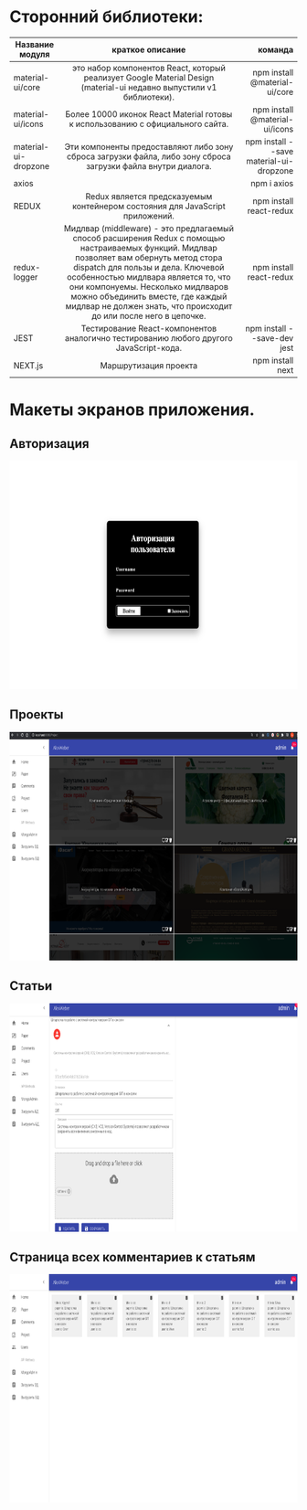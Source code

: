 # Сторонний библиотеки:

| Название модуля       | краткое описание                | команда |
| ------------- |:------------------:| -----:|
| material-ui/core  | это набор компонентов React, который реализует Google Material Design (material-ui недавно выпустили v1 библиотеки). | npm install @material-ui/core  |
| material-ui/icons    | Более 10000 иконок React Material готовы к использованию с официального сайта. |   npm install @material-ui/icons |
| material-ui-dropzone  | Эти компоненты предоставляют либо зону сброса загрузки файла, либо зону сброса загрузки файла внутри диалога. |    npm install --save material-ui-dropzone |
| axios | | npm i axios |
| REDUX  |  Redux является предсказуемым контейнером состояния для JavaScript приложений. | npm install react-redux
| redux-logger | Mидлвар (middleware) - это предлагаемый способ расширения Redux с помощью настраиваемых функций. Mидлвар позволяет вам обернуть метод стора dispatch для пользы и дела. Ключевой особенностью мидлвара является то, что они компонуемы. Несколько мидлваров можно объединить вместе, где каждый мидлвар не должен знать, что происходит до или после него в цепочке. | npm install react-redux |
| JEST | Тестирование React-компонентов аналогично тестированию любого другого JavaScript-кода. |  npm install --save-dev jest|
| NEXT.js | Маршрутизация проекта |  npm install next|




# Макеты экранов приложения.
<h2>Авторизация</h2>
<img src="https://github.com/AlexandrRumiantsev/Alexweber.ru__admin-app/blob/master/documents_project/aut.png" data-canonical-src="https://github.com/AlexandrRumiantsev/Alexweber.ru__admin-app/blob/master/documents_project/aut.png"  height="400" /> 
<h2>Проекты</h2>
<img src="https://github.com/AlexandrRumiantsev/Alexweber.ru__admin-app/blob/master/documents_project/projects.png" data-canonical-src="https://github.com/AlexandrRumiantsev/Alexweber.ru__admin-app/blob/master/documents_project/projects.png"  height="400" />  
<h2>Статьи</h2>
<img src="https://github.com/AlexandrRumiantsev/Alexweber.ru__admin-app/blob/master/documents_project/papers.png" data-canonical-src="https://github.com/AlexandrRumiantsev/Alexweber.ru__admin-app/blob/master/documents_project/papers.png"  height="400" /> 
<h2>Страница всех комментариев к статьям</h2>
<img src="https://github.com/AlexandrRumiantsev/Alexweber.ru__admin-app/blob/master/documents_project/comments.png" data-canonical-src="https://github.com/AlexandrRumiantsev/Alexweber.ru__admin-app/blob/master/documents_project/comments.png"  height="400" />